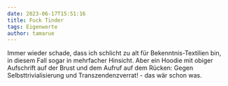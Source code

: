 ```yaml
---
date: 2023-06-17T15:51:16
title: Fuck Tinder
tags: Eigenworte
author: tamarue
---
```

Immer wieder schade, dass ich schlicht zu alt für Bekenntnis-Textilien bin, in diesem Fall sogar in mehrfacher Hinsicht.
Aber ein Hoodie mit obiger Aufschrift auf der Brust und dem Aufruf auf dem Rücken: Gegen Selbsttrivialisierung und Transzendenzverrat!  - 
das wär schon was. 
